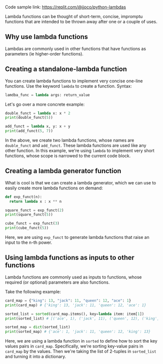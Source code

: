 Code sample link: <https://replit.com/@jjoco/python-lambdas>

Lambda functions can be thought of short-term, concise, impromptu functions that are intended to be thrown away after one or a couple of uses.
## Why use lambda functions
Lambdas are commonly used in other functions that have functions as parameters (ie higher-order functions).
## Creating a standalone-lambda function
You can create lambda functions to implement very concise one-line functions. Use the keyword `lambda` to create a function.
Syntax:
```python
lamdba_func = lambda args: return_value
```

Let's go over a more concrete example:
```python
double_funct = lambda x: x * 2
print(double_funct(5))

add_funct = lambda x, y: x + y
print(add_funct(5, 7))
```
In the above, we create two lambda functions, whose names are `double_funct` and `add_funct`. These lambda functions are used like any other function. In this example, we're using `lambda` to implement very short functions, whose scope is narrowed to the current code block.

## Creating a lambda generator function
What is cool is that we can create a lambda generator, which we can use to easily create more lambda functions on demand:
```python
def exp_funct(n):
  return lambda x : x ** n

square_funct = exp_funct(2)
print(square_funct(5))

cube_funct = exp_funct(3)
print(cube_funct(5))
```
Here, we are using `exp_funct` to generate lambda functions that raise an input to the n-th power.

## Using lambda functions as inputs to other functions
Lambda functions are commonly used as inputs to functions, whose required (or optional) parameters are also functions.

Take the following example:
```python
card_map = {"king": 13, "jack": 11, "queen": 12, "ace": 1}
print(card_map) # {'king': 13, 'jack': 11, 'queen': 12, 'ace': 1}

sorted_list = sorted(card_map.items(), key=lambda item: item[1])
print(sorted_list) # [('ace', 1), ('jack', 11), ('queen', 12), ('king', 13)]

sorted_map = dict(sorted_list)
print(sorted_map) # {'ace': 1, 'jack': 11, 'queen': 12, 'king': 13}
```
Here, we are using a lambda function in `sorted` to define how to sort the key values pairs in `card_map`. Specifically, we're sorting key-value pairs in `card_map` by the values. Then we're taking the list of 2-tuples in `sorted_list` and turning it into a dictionary.